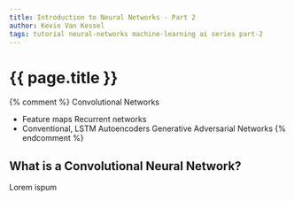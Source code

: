 ```yaml
---
title: Introduction to Neural Networks - Part 2
author: Kevin Van Kessel
tags: tutorial neural-networks machine-learning ai series part-2
---
```


# {{ page.title }}

{% comment %}
Convolutional Networks
- Feature maps
Recurrent networks
- Conventional, LSTM
Autoencoders
Generative Adversarial Networks
{% endcomment %}


## What is a Convolutional Neural Network?

Lorem ispum

